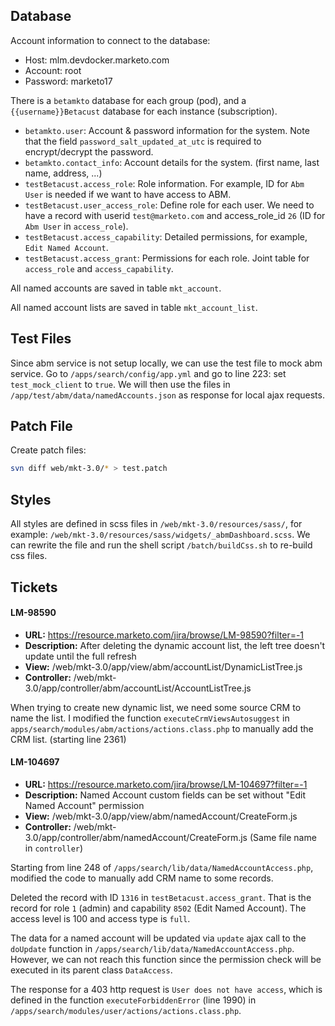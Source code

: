 
## Database

Account information to connect to the database:

* Host: mlm.devdocker.marketo.com
* Account: root
* Password: marketo17

There is a `betamkto` database for each group (pod), and a `{{username}}Betacust` database for each instance (subscription).

* `betamkto.user`: Account & password information for the system. Note that the field `password_salt_updated_at_utc` is required to encrypt/decrypt the password.
* `betamkto.contact_info`: Account details for the system. (first name, last name, address, ...)
* `testBetacust.access_role`: Role information. For example, ID for `Abm User` is needed if we want to have access to ABM.
* `testBetacust.user_access_role`: Define role for each user. We need to have a record with userid `test@marketo.com` and access_role_id `26` (ID for `Abm User` in `access_role`).
* `testBetacust.access_capability`: Detailed permissions, for example, `Edit Named Account`.
* `testBetacust.access_grant`: Permissions for each role. Joint table for `access_role` and `access_capability`.


All named accounts are saved in table `mkt_account`.

All named account lists are saved in table `mkt_account_list`.

## Test Files

Since abm service is not setup locally, we can use the test file to mock abm service. Go to `/apps/search/config/app.yml` and go to line 223: set `test_mock_client` to `true`. We will then use the files in `/app/test/abm/data/namedAccounts.json` as response for local ajax requests.

## Patch File

Create patch files:

```bash
svn diff web/mkt-3.0/* > test.patch
```

## Styles

All styles are defined in scss files in `/web/mkt-3.0/resources/sass/`, for example: `/web/mkt-3.0/resources/sass/widgets/_abmDashboard.scss`. We can rewrite the file and run the shell script `/batch/buildCss.sh` to re-build css files.


## Tickets

#### LM-98590

* **URL:** https://resource.marketo.com/jira/browse/LM-98590?filter=-1
* **Description:** After deleting the dynamic account list, the left tree doesn't update until the full refresh
* **View:** /web/mkt-3.0/app/view/abm/accountList/DynamicListTree.js
* **Controller:** /web/mkt-3.0/app/controller/abm/accountList/AccountListTree.js

When trying to create new dynamic list, we need some source CRM to name the list. I modified the function `executeCrmViewsAutosuggest` in `apps/search/modules/abm/actions/actions.class.php` to manually add the CRM list. (starting line 2361)

#### LM-104697

* **URL:** https://resource.marketo.com/jira/browse/LM-104697?filter=-1
* **Description:** Named Account custom fields can be set without "Edit Named Account" permission
* **View:** /web/mkt-3.0/app/view/abm/namedAccount/CreateForm.js
* **Controller:** /web/mkt-3.0/app/controller/abm/namedAccount/CreateForm.js (Same file name in `controller`)

Starting from line 248 of `/apps/search/lib/data/NamedAccountAccess.php`, modified the code to manually add CRM name to some records.

Deleted the record with ID `1316` in `testBetacust.access_grant`. That is the record for role `1` (admin) and capability `8502` (Edit Named Account). The access level is 100 and access type is `full`.

The data for a named account will be updated via `update` ajax call to the `doUpdate` function in  `/apps/search/lib/data/NamedAccountAccess.php`. However, we can not reach this function since the permission check will be executed in its parent class `DataAccess`.

The response for a 403 http request is `User does not have access`, which is defined in the function `executeForbiddenError` (line 1990) in `/apps/search/modules/user/actions/actions.class.php`.
